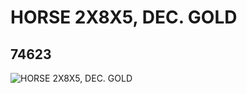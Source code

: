 # HORSE 2X8X5, DEC. GOLD
## 74623
![HORSE 2X8X5, DEC. GOLD](https://lc-www-live-s.legocdn.com/media/bricks/5/2/4657814.jpg)